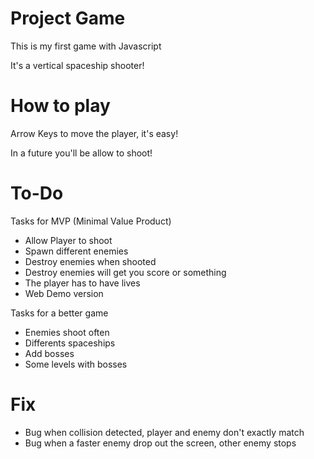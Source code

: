 # Project Game

This is my first game with Javascript

It's a vertical spaceship shooter!

# How to play

Arrow Keys to move the player, it's easy!

In a future you'll be allow to shoot!

# To-Do

Tasks for MVP (Minimal Value Product)

- Allow Player to shoot
- Spawn different enemies
- Destroy enemies when shooted
- Destroy enemies will get you score or something
- The player has to have lives
- Web Demo version

Tasks for a better game

- Enemies shoot often
- Differents spaceships
- Add bosses
- Some levels with bosses

# Fix

- Bug when collision detected, player and enemy don't exactly match
- Bug when a faster enemy drop out the screen, other enemy stops
